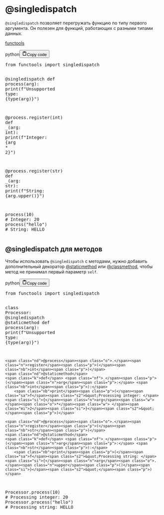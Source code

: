 <h1>@singledispatch</h1>
<p><code>@singledispatch</code> позволяет перегружать функцию по типу первого аргумента.
Он полезен для функций, работающих с разными типами данных.</p>
<p><a target="_self" href="?Languages/Python/Libraries/Python/functools.md" class="wikilink">functools</a></p>
<div class="code_element"><div class="lang_line"><text>python</text><button class="copy_code_button" onclick="CopyCode(this)"><svg style="width: 1.2em;height: 1.2em;" aria-hidden="true" xmlns="http://www.w3.org/2000/svg" fill="none" viewBox="0 0 24 24"><path stroke="currentColor" stroke-linecap="round" stroke-linejoin="round" stroke-width="2" d="M15 4h3a1 1 0 0 1 1 1v15a1 1 0 0 1-1 1H6a1 1 0 0 1-1-1V5a1 1 0 0 1 1-1h3m0 3h6m-5-4v4h4V3h-4Z"/></svg><text class="unselectable">Copy code</text></button></div><div class="code language-python"><div class="highlight"><pre><span></span><span class="kn">from</span> <span class="nn">functools</span> <span class="kn">import</span> <span class="n">singledispatch</span>

<span class="nd">@singledispatch</span>
<span class="k">def</span> <span class="nf">process</span><span class="p">(</span><span class="n">arg</span><span class="p">):</span>
    <span class="nb">print</span><span class="p">(</span><span class="sa">f</span><span class="s2">&quot;Unsupported type: </span><span class="si">{</span><span class="nb">type</span><span class="p">(</span><span class="n">arg</span><span class="p">)</span><span class="si">}</span><span class="s2">&quot;</span><span class="p">)</span>

<span class="nd">@process</span><span class="o">.</span><span class="n">register</span><span class="p">(</span><span class="nb">int</span><span class="p">)</span>
<span class="k">def</span> <span class="nf">_</span><span class="p">(</span><span class="n">arg</span><span class="p">:</span> <span class="nb">int</span><span class="p">):</span>
    <span class="nb">print</span><span class="p">(</span><span class="sa">f</span><span class="s2">&quot;Integer: </span><span class="si">{</span><span class="n">arg</span><span class="w"> </span><span class="o">*</span><span class="w"> </span><span class="mi">2</span><span class="si">}</span><span class="s2">&quot;</span><span class="p">)</span>

<span class="nd">@process</span><span class="o">.</span><span class="n">register</span><span class="p">(</span><span class="nb">str</span><span class="p">)</span>
<span class="k">def</span> <span class="nf">_</span><span class="p">(</span><span class="n">arg</span><span class="p">:</span> <span class="nb">str</span><span class="p">):</span>
    <span class="nb">print</span><span class="p">(</span><span class="sa">f</span><span class="s2">&quot;String: </span><span class="si">{</span><span class="n">arg</span><span class="o">.</span><span class="n">upper</span><span class="p">()</span><span class="si">}</span><span class="s2">&quot;</span><span class="p">)</span>

<span class="n">process</span><span class="p">(</span><span class="mi">10</span><span class="p">)</span>       <span class="c1"># Integer: 20</span>
<span class="n">process</span><span class="p">(</span><span class="s2">&quot;hello&quot;</span><span class="p">)</span>  <span class="c1"># String: HELLO</span>
</pre></div></div></div>
<h2>@singledispatch для методов</h2>
<p>Чтобы использовать <code>@singledispatch</code> с методами, нужно добавить дополнительный декоратор
<a href="?Languages/Python/Decorators%20Closure/staticmethod.md">@staticmethod</a> или <a href="?Languages/Python/Decorators%20Closure/classmethod.md">@classmethod</a>, чтобы метод не принимал первый параметр <code>self</code>.</p>
<div class="code_element"><div class="lang_line"><text>python</text><button class="copy_code_button" onclick="CopyCode(this)"><svg style="width: 1.2em;height: 1.2em;" aria-hidden="true" xmlns="http://www.w3.org/2000/svg" fill="none" viewBox="0 0 24 24"><path stroke="currentColor" stroke-linecap="round" stroke-linejoin="round" stroke-width="2" d="M15 4h3a1 1 0 0 1 1 1v15a1 1 0 0 1-1 1H6a1 1 0 0 1-1-1V5a1 1 0 0 1 1-1h3m0 3h6m-5-4v4h4V3h-4Z"/></svg><text class="unselectable">Copy code</text></button></div><div class="code language-python"><div class="highlight"><pre><span></span><span class="kn">from</span> <span class="nn">functools</span> <span class="kn">import</span> <span class="n">singledispatch</span>

<span class="k">class</span> <span class="nc">Processor</span><span class="p">:</span>
    <span class="nd">@singledispatch</span>
    <span class="nd">@staticmethod</span>
    <span class="k">def</span> <span class="nf">process</span><span class="p">(</span><span class="n">arg</span><span class="p">):</span>
        <span class="nb">print</span><span class="p">(</span><span class="sa">f</span><span class="s2">&quot;Unsupported type: </span><span class="si">{</span><span class="nb">type</span><span class="p">(</span><span class="n">arg</span><span class="p">)</span><span class="si">}</span><span class="s2">&quot;</span><span class="p">)</span>

    <span class="nd">@process</span><span class="o">.</span><span class="n">register</span><span class="p">(</span><span class="nb">int</span><span class="p">)</span>
    <span class="nd">@staticmethod</span>
    <span class="k">def</span> <span class="nf">_</span><span class="p">(</span><span class="n">arg</span><span class="p">:</span> <span class="nb">int</span><span class="p">):</span>
        <span class="nb">print</span><span class="p">(</span><span class="sa">f</span><span class="s2">&quot;Processing integer: </span><span class="si">{</span><span class="n">arg</span><span class="w"> </span><span class="o">*</span><span class="w"> </span><span class="mi">2</span><span class="si">}</span><span class="s2">&quot;</span><span class="p">)</span>

    <span class="nd">@process</span><span class="o">.</span><span class="n">register</span><span class="p">(</span><span class="nb">str</span><span class="p">)</span>
    <span class="nd">@staticmethod</span>
    <span class="k">def</span> <span class="nf">_</span><span class="p">(</span><span class="n">arg</span><span class="p">:</span> <span class="nb">str</span><span class="p">):</span>
        <span class="nb">print</span><span class="p">(</span><span class="sa">f</span><span class="s2">&quot;Processing string: </span><span class="si">{</span><span class="n">arg</span><span class="o">.</span><span class="n">upper</span><span class="p">()</span><span class="si">}</span><span class="s2">&quot;</span><span class="p">)</span>

<span class="n">Processor</span><span class="o">.</span><span class="n">process</span><span class="p">(</span><span class="mi">10</span><span class="p">)</span>       <span class="c1"># Processing integer: 20</span>
<span class="n">Processor</span><span class="o">.</span><span class="n">process</span><span class="p">(</span><span class="s2">&quot;hello&quot;</span><span class="p">)</span>  <span class="c1"># Processing string: HELLO</span>
</pre></div></div></div>